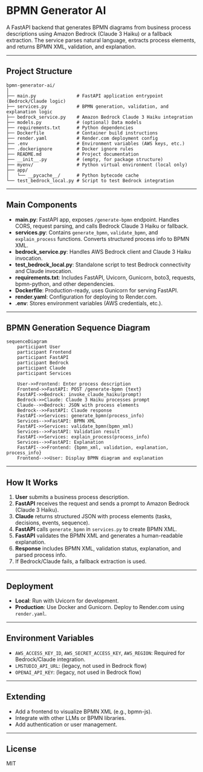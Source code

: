 # BPMN Generator AI

A FastAPI backend that generates BPMN diagrams from business process descriptions using Amazon Bedrock (Claude 3 Haiku) or a fallback extraction. The service parses natural language, extracts process elements, and returns BPMN XML, validation, and explanation.

---

## Project Structure

```
bpmn-generator-ai/
│
├── main.py               # FastAPI application entrypoint (Bedrock/Claude logic)
├── services.py           # BPMN generation, validation, and explanation logic
├── bedrock_service.py    # Amazon Bedrock Claude 3 Haiku integration
├── models.py             # (optional) Data models
├── requirements.txt      # Python dependencies
├── Dockerfile            # Container build instructions
├── render.yaml           # Render.com deployment config
├── .env                  # Environment variables (AWS keys, etc.)
├── .dockerignore         # Docker ignore rules
├── README.md             # Project documentation
├── __init__.py           # (empty, for package structure)
├── myenv/                # Python virtual environment (local only)
├── app/
│   └── __pycache__/      # Python bytecode cache
└── test_bedrock_local.py # Script to test Bedrock integration
```

---

## Main Components

- **main.py**: FastAPI app, exposes `/generate-bpmn` endpoint. Handles CORS, request parsing, and calls Bedrock Claude 3 Haiku or fallback.
- **services.py**: Contains `generate_bpmn`, `validate_bpmn`, and `explain_process` functions. Converts structured process info to BPMN XML.
- **bedrock_service.py**: Handles AWS Bedrock client and Claude 3 Haiku invocation.
- **test_bedrock_local.py**: Standalone script to test Bedrock connectivity and Claude invocation.
- **requirements.txt**: Includes FastAPI, Uvicorn, Gunicorn, boto3, requests, bpmn-python, and other dependencies.
- **Dockerfile**: Production-ready, uses Gunicorn for serving FastAPI.
- **render.yaml**: Configuration for deploying to Render.com.
- **.env**: Stores environment variables (AWS credentials, etc.).

---

## BPMN Generation Sequence Diagram

```mermaid
sequenceDiagram
    participant User
    participant Frontend
    participant FastAPI
    participant Bedrock
    participant Claude
    participant Services

    User->>Frontend: Enter process description
    Frontend->>FastAPI: POST /generate-bpmn {text}
    FastAPI->>Bedrock: invoke_claude_haiku(prompt)
    Bedrock->>Claude: Claude 3 Haiku processes prompt
    Claude-->>Bedrock: JSON with process elements
    Bedrock-->>FastAPI: Claude response
    FastAPI->>Services: generate_bpmn(process_info)
    Services-->>FastAPI: BPMN XML
    FastAPI->>Services: validate_bpmn(bpmn_xml)
    Services-->>FastAPI: Validation result
    FastAPI->>Services: explain_process(process_info)
    Services-->>FastAPI: Explanation
    FastAPI-->>Frontend: {bpmn_xml, validation, explanation, process_info}
    Frontend-->>User: Display BPMN diagram and explanation
```

---

## How It Works

1. **User** submits a business process description.
2. **FastAPI** receives the request and sends a prompt to Amazon Bedrock (Claude 3 Haiku).
3. **Claude** returns structured JSON with process elements (tasks, decisions, events, sequence).
4. **FastAPI** calls `generate_bpmn` in `services.py` to create BPMN XML.
5. **FastAPI** validates the BPMN XML and generates a human-readable explanation.
6. **Response** includes BPMN XML, validation status, explanation, and parsed process info.
7. If Bedrock/Claude fails, a fallback extraction is used.

---

## Deployment

- **Local**: Run with Uvicorn for development.
- **Production**: Use Docker and Gunicorn. Deploy to Render.com using `render.yaml`.

---

## Environment Variables

- `AWS_ACCESS_KEY_ID`, `AWS_SECRET_ACCESS_KEY`, `AWS_REGION`: Required for Bedrock/Claude integration.
- `LMSTUDIO_API_URL`: (legacy, not used in Bedrock flow)
- `OPENAI_API_KEY`: (legacy, not used in Bedrock flow)

---

## Extending

- Add a frontend to visualize BPMN XML (e.g., bpmn-js).
- Integrate with other LLMs or BPMN libraries.
- Add authentication or user management.

---

## License

MIT
